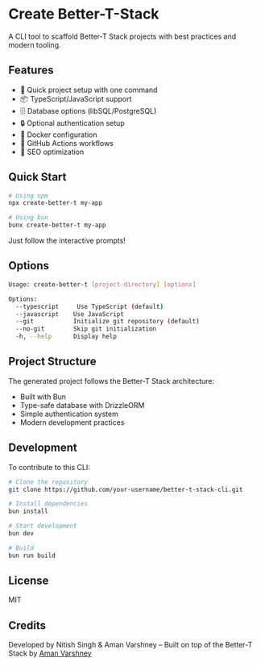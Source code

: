 # Create Better-T-Stack

A CLI tool to scaffold Better-T Stack projects with best practices and modern tooling.

## Features

- 🚀 Quick project setup with one command
- 📦 TypeScript/JavaScript support
- 🗄️ Database options (libSQL/PostgreSQL)
- 🔒 Optional authentication setup
- 🐳 Docker configuration
- 🔄 GitHub Actions workflows
- 🎯 SEO optimization

## Quick Start

```bash
# Using npm
npx create-better-t my-app

# Using bun
bunx create-better-t my-app
```

Just follow the interactive prompts!

## Options

```bash
Usage: create-better-t [project-directory] [options]

Options:
  --typescript     Use TypeScript (default)
  --javascript    Use JavaScript
  --git           Initialize git repository (default)
  --no-git        Skip git initialization
  -h, --help      Display help
```

## Project Structure

The generated project follows the Better-T Stack architecture:
- Built with Bun
- Type-safe database with DrizzleORM
- Simple authentication system
- Modern development practices

## Development

To contribute to this CLI:

```bash
# Clone the repository
git clone https://github.com/your-username/better-t-stack-cli.git

# Install dependencies
bun install

# Start development
bun dev

# Build
bun run build
```

## License

MIT

## Credits



Developed by Nitish Singh & Aman Varshney – Built on top of the Better-T Stack by [Aman Varshney](https://github.com/AmanVarshney01/Better-T-Stack)
